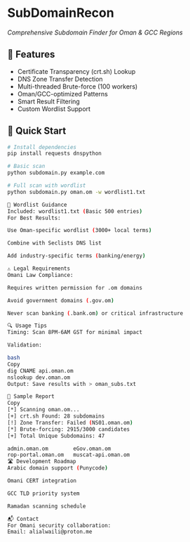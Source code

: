 # SubDomainRecon  
*Comprehensive Subdomain Finder for Oman & GCC Regions*


## 📌 Features  
- Certificate Transparency (crt.sh) Lookup  
- DNS Zone Transfer Detection  
- Multi-threaded Brute-force (100 workers)  
- Oman/GCC-optimized Patterns  
- Smart Result Filtering  
- Custom Wordlist Support  

## 🚀 Quick Start  
```bash  
# Install dependencies  
pip install requests dnspython  

# Basic scan  
python subdomain.py example.com  

# Full scan with wordlist  
python subdomain.py oman.om -w wordlist1.txt  

📂 Wordlist Guidance
Included: wordlist1.txt (Basic 500 entries)
For Best Results:

Use Oman-specific wordlist (3000+ local terms)

Combine with Seclists DNS list

Add industry-specific terms (banking/energy)

⚠ Legal Requirements
Omani Law Compliance:

Requires written permission for .om domains

Avoid government domains (.gov.om)

Never scan banking (.bank.om) or critical infrastructure

🔍 Usage Tips
Timing: Scan 8PM-6AM GST for minimal impact

Validation:

bash
Copy
dig CNAME api.oman.om  
nslookup dev.oman.om  
Output: Save results with > oman_subs.txt

🌟 Sample Report
Copy
[*] Scanning oman.om...  
[+] crt.sh Found: 28 subdomains  
[!] Zone Transfer: Failed (NS01.oman.om)  
[*] Brute-forcing: 2915/3000 candidates  
[+] Total Unique Subdomains: 47  

admin.oman.om        eGov.oman.om  
rop-portal.oman.om   muscat-api.oman.om  
🛣 Development Roadmap
Arabic domain support (Punycode)

Omani CERT integration

GCC TLD priority system

Ramadan scanning schedule

📬 Contact
For Omani security collaboration:
Email: alialwaili@proton.me
